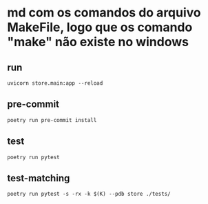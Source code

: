 # md com os comandos do arquivo **MakeFile**, logo que os comando "make" não existe no windows

## run
	uvicorn store.main:app --reload

## pre-commit
	poetry run pre-commit install

## test
	poetry run pytest

## test-matching
	poetry run pytest -s -rx -k $(K) --pdb store ./tests/